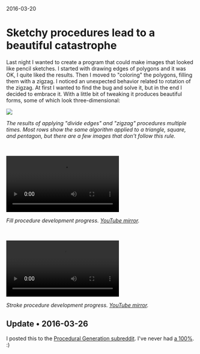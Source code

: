 2016-03-20

Sketchy procedures lead to a beautiful catastrophe
==================================================

Last night I wanted to create a program that could make images that
looked like pencil sketches.  I started with drawing edges of polygons
and it was OK, I quite liked the results.  Then I moved to "coloring" the
polygons, filling them with a zigzag.  I noticed an unexpected behavior
related to rotation of the zigzag.  At first I wanted to find the bug
and solve it, but in the end I decided to embrace it.  With a little bit
of tweaking it produces beautiful forms, some of which look
three-dimensional:


![](catastrophe@max-height.png)

*The results of applying "divide edges" and "zigzag" procedures multiple
times.  Most rows show the same algorithm applied to a triangle, square,
and pentagon, but there are a few images that don't follow this rule.*


<br>


![](fill.mp4)

*Fill procedure development progress.
[YouTube mirror](https://youtu.be/B-MeRtQcQU0).*


<br>


![](stroke.mp4)

*Stroke procedure development progress.
[YouTube mirror](https://youtu.be/5maIezJxZQs).*


Update • 2016-03-26
-------------------

I posted this to the [Procedural Generation subreddit][Reddit post].
I've never had [a 100%](reddit.png). :)

  [Reddit post]: https://www.reddit.com/r/proceduralgeneration/comments/4b7str/sketchy_procedures_lead_to_a_beautiful_catastrophe/
